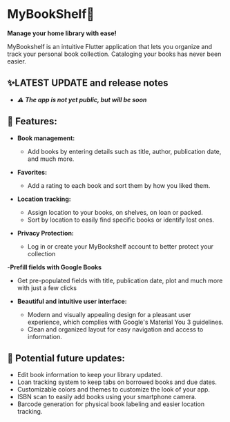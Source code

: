 # MyBookShelf📖

**Manage your home library with ease!**

MyBookshelf is an intuitive Flutter application that lets you organize and track your personal book collection. Cataloging your books has never been easier.

## ✨LATEST UPDATE and release notes
- _**⚠️ The app is not yet public, but will be soon**_

## 📱 Features:

- **Book management:**
  - Add books by entering details such as title, author, publication date, and much more.

- **Favorites:**
  - Add a rating to each book and sort them by how you liked them.

- **Location tracking:**
   - Assign location to your books, on shelves, on loan or packed.
   - Sort by location to easily find specific books or identify lost ones.

- **Privacy Protection:**
   - Log in or create your MyBookshelf account to better protect your collection

-**Prefill fields with Google Books**
   - Get pre-populated fields with title, publication date, plot and much more with just a few clicks


- **Beautiful and intuitive user interface:**
   - Modern and visually appealing design for a pleasant user experience, which complies with Google's Material You 3 guidelines.
   - Clean and organized layout for easy navigation and access to information.


## 🔮 Potential future updates:
- Edit book information to keep your library updated.
- Loan tracking system to keep tabs on borrowed books and due dates.
- Customizable colors and themes to customize the look of your app.
 - ISBN scan to easily add books using your smartphone camera.
 - Barcode generation for physical book labeling and easier location tracking.


